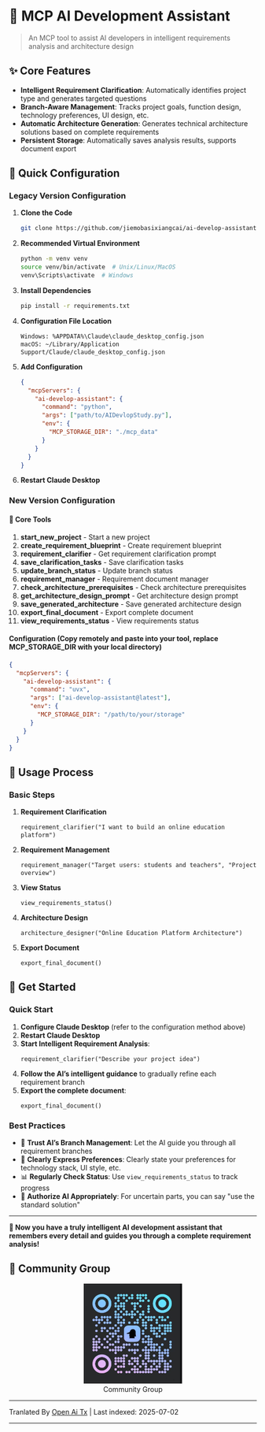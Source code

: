 # 🚀 MCP AI Development Assistant

> An MCP tool to assist AI developers in intelligent requirements analysis and architecture design

## ✨ Core Features

- **Intelligent Requirement Clarification**: Automatically identifies project type and generates targeted questions
- **Branch-Aware Management**: Tracks project goals, function design, technology preferences, UI design, etc.
- **Automatic Architecture Generation**: Generates technical architecture solutions based on complete requirements
- **Persistent Storage**: Automatically saves analysis results, supports document export

## 📁 Quick Configuration

### Legacy Version Configuration
1. **Clone the Code**
   ```bash
   git clone https://github.com/jiemobasixiangcai/ai-develop-assistant.git
   ```
2. **Recommended Virtual Environment**
   ```bash
   python -m venv venv
   source venv/bin/activate  # Unix/Linux/MacOS
   venv\Scripts\activate  # Windows
   ```
3. **Install Dependencies**
   ```bash
   pip install -r requirements.txt
   ```

4. **Configuration File Location**
   ```
   Windows: %APPDATA%\Claude\claude_desktop_config.json
   macOS: ~/Library/Application Support/Claude/claude_desktop_config.json
   ```

5. **Add Configuration**
   ```json
   {
     "mcpServers": {
       "ai-develop-assistant": {
         "command": "python",
         "args": ["path/to/AIDevlopStudy.py"],
         "env": {
           "MCP_STORAGE_DIR": "./mcp_data"
         }
       }
     }
   }
   ```

3. **Restart Claude Desktop**

### New Version Configuration
#### 🔧 Core Tools
1. **start_new_project** - Start a new project
2. **create_requirement_blueprint** - Create requirement blueprint
3. **requirement_clarifier** - Get requirement clarification prompt
4. **save_clarification_tasks** - Save clarification tasks
5. **update_branch_status** - Update branch status
6. **requirement_manager** - Requirement document manager
7. **check_architecture_prerequisites** - Check architecture prerequisites
8. **get_architecture_design_prompt** - Get architecture design prompt
9. **save_generated_architecture** - Save generated architecture design
10. **export_final_document** - Export complete document
11. **view_requirements_status** - View requirements status

#### Configuration (Copy remotely and paste into your tool, replace MCP_STORAGE_DIR with your local directory)
   ```json
   {
     "mcpServers": {
       "ai-develop-assistant": {
         "command": "uvx",
         "args": ["ai-develop-assistant@latest"],
         "env": {
           "MCP_STORAGE_DIR": "/path/to/your/storage"
         }
       }
     }
   }
   ```

## 🎯 Usage Process

### Basic Steps

1. **Requirement Clarification**
   ```
   requirement_clarifier("I want to build an online education platform")
   ```

2. **Requirement Management**
   ```
   requirement_manager("Target users: students and teachers", "Project overview")
   ```

3. **View Status**
   ```
   view_requirements_status()
   ```
4. **Architecture Design**
   ```
   architecture_designer("Online Education Platform Architecture")
   ```

5. **Export Document**
   ```
   export_final_document()
   ```

## 🚀 Get Started

### Quick Start
1. **Configure Claude Desktop** (refer to the configuration method above)
2. **Restart Claude Desktop**
3. **Start Intelligent Requirement Analysis**:
   ```
   requirement_clarifier("Describe your project idea")
   ```
4. **Follow the AI’s intelligent guidance** to gradually refine each requirement branch
5. **Export the complete document**:
   ```
   export_final_document()
   ```

### Best Practices
- 💬 **Trust AI’s Branch Management**: Let the AI guide you through all requirement branches
- 🎯 **Clearly Express Preferences**: Clearly state your preferences for technology stack, UI style, etc.
- 📊 **Regularly Check Status**: Use `view_requirements_status` to track progress
- 🤖 **Authorize AI Appropriately**: For uncertain parts, you can say "use the standard solution"

---

**🎯 Now you have a truly intelligent AI development assistant that remembers every detail and guides you through a complete requirement analysis!**

## 💬 Community Group

<div align="center">
<img src="https://raw.githubusercontent.com/jiemobasixiangcai/ai-develop-assistant/main/./assets/qr-code.jpg" width="200" alt="Community Group">
<br>
Community Group
</div>


---


Tranlated By [Open Ai Tx](https://github.com/OpenAiTx/OpenAiTx) | Last indexed: 2025-07-02


---
